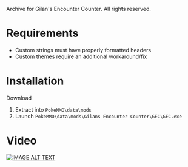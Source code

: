 Archive for Gilan's Encounter Counter. All rights reserved.

# Requirements
- Custom strings must have properly formatted headers
- Custom themes require an additional workaround/fix

# Installation
Download
1. Extract into `PokeMMO\data\mods`
2. Launch `PokeMMO\data\mods\Gilans Encounter Counter\GEC\GEC.exe`

# Video
[![IMAGE ALT TEXT](http://img.youtube.com/vi/tILufld4j-w/0.jpg)](http://www.youtube.com/watch?v=tILufld4j-w "GEC Beta Release")


